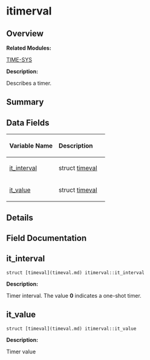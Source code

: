 # itimerval<a name="EN-US_TOPIC_0000001054799645"></a>

## **Overview**<a name="section2080369893093538"></a>

**Related Modules:**

[TIME-SYS](en-us_topic_0000001055078085.md)

**Description:**

Describes a timer. 

## **Summary**<a name="section1142350768093538"></a>

## Data Fields<a name="pub-attribs"></a>

<a name="table2021639423093538"></a>
<table><thead align="left"><tr id="row558688224093538"><th class="cellrowborder" valign="top" width="50%" id="mcps1.1.3.1.1"><p id="p1072587408093538"><a name="p1072587408093538"></a><a name="p1072587408093538"></a>Variable Name</p>
</th>
<th class="cellrowborder" valign="top" width="50%" id="mcps1.1.3.1.2"><p id="p2105009117093538"><a name="p2105009117093538"></a><a name="p2105009117093538"></a>Description</p>
</th>
</tr>
</thead>
<tbody><tr id="row1532849109093538"><td class="cellrowborder" valign="top" width="50%" headers="mcps1.1.3.1.1 "><p id="p665390251093538"><a name="p665390251093538"></a><a name="p665390251093538"></a><a href="itimerval.md#ae37e5edff9a3efa2841f5e614e2c2efb">it_interval</a></p>
</td>
<td class="cellrowborder" valign="top" width="50%" headers="mcps1.1.3.1.2 "><p id="p1871340386093538"><a name="p1871340386093538"></a><a name="p1871340386093538"></a>struct <a href="timeval.md">timeval</a> </p>
</td>
</tr>
<tr id="row2009426634093538"><td class="cellrowborder" valign="top" width="50%" headers="mcps1.1.3.1.1 "><p id="p1851175126093538"><a name="p1851175126093538"></a><a name="p1851175126093538"></a><a href="itimerval.md#a2dc8aae1b0b2e57a7ec8f7d33834495d">it_value</a></p>
</td>
<td class="cellrowborder" valign="top" width="50%" headers="mcps1.1.3.1.2 "><p id="p1772505243093538"><a name="p1772505243093538"></a><a name="p1772505243093538"></a>struct <a href="timeval.md">timeval</a> </p>
</td>
</tr>
</tbody>
</table>

## **Details**<a name="section1260361936093538"></a>

## **Field Documentation**<a name="section210263653093538"></a>

## it\_interval<a name="ae37e5edff9a3efa2841f5e614e2c2efb"></a>

```
struct [timeval](timeval.md) itimerval::it_interval
```

 **Description:**

Timer interval. The value  **0**  indicates a one-shot timer. 

## it\_value<a name="a2dc8aae1b0b2e57a7ec8f7d33834495d"></a>

```
struct [timeval](timeval.md) itimerval::it_value
```

 **Description:**

Timer value 

